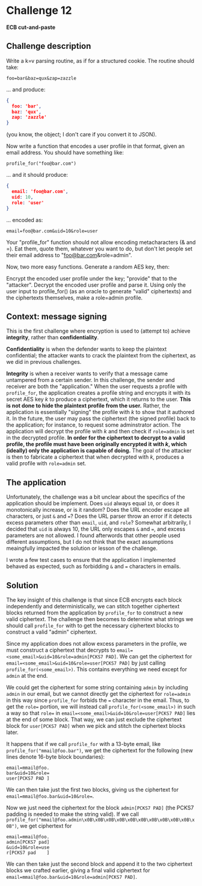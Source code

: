# Challenge 12

**ECB cut-and-paste**

## Challenge description

Write a k=v parsing routine, as if for a structured cookie. The routine should take:

```
foo=bar&baz=qux&zap=zazzle
```

... and produce:

```json
{
  foo: 'bar',
  baz: 'qux',
  zap: 'zazzle'
}
```

(you know, the object; I don't care if you convert it to JSON).

Now write a function that encodes a user profile in that format, given an email address. You should have something like:

```
profile_for("foo@bar.com")
```

... and it should produce:

```json
{
  email: 'foo@bar.com',
  uid: 10,
  role: 'user'
}
```

... encoded as:

```
email=foo@bar.com&uid=10&role=user
```

Your "profile_for" function should not allow encoding metacharacters (& and =). Eat them, quote them, whatever you want to do, but don't let people set their email address to "foo@bar.com&role=admin".

Now, two more easy functions. Generate a random AES key, then:

Encrypt the encoded user profile under the key; "provide" that to the "attacker".
Decrypt the encoded user profile and parse it.
Using only the user input to profile_for() (as an oracle to generate "valid" ciphertexts) and the ciphertexts themselves, make a role=admin profile.

## Context: message signing

This is the first challenge where encryption is used to (attempt to) achieve **integrity**, rather than **confidentiality**.

**Confidentiality** is when the defender wants to keep the plaintext confidential; the attacker wants to crack the plaintext from the ciphertext, as we did in previous challenges.

**Integrity** is when a receiver wants to verify that a message came untampered from a certain sender. In this challenge, the sender and receiver are both the "application." When the user requests a profile with `profile_for`, the application creates a profile string and encrypts it with its secret AES key $k$ to produce a ciphertext, which it returns to the user. **This is not done to hide the plaintext profile from the user.** Rather, the application is essentially "signing" the profile with $k$ to show that it authored it. In the future, the user may pass the ciphertext (the signed profile) back to the application; for instance, to request some adminstrator action. The application will decrypt the profile with $k$ and then check if `role=admin` is set in the decrypted profile. **In order for the ciphertext to decrypt to a valid profile, the profile must have been originally encrypted it with $k$, which (ideally) only the application is capable of doing.** The goal of the attacker is then to fabricate a ciphertext that when decrypted with $k$, produces a valid profile with `role=admin` set.

<!-- From the application's point of view, this ciphertext would -->

<!-- This would allow the attacker to pretend as though they previously obtained a signed profile with `role=admin` from the application and thus preform . -->

## The application

Unfortunately, the challenge was a bit unclear about the specifics of the application should be implement. Does `uid` always equal `10`, or does it monotonically increase, or is it random? Does the URL encoder escape all characters, or just `&` and `=`? Does the URL parser throw an error if it detects excess parameters other than `email`, `uid`, and `role`? Somewhat arbitrarily, I decided that `uid` is always 10, the URL only escapes `&` and `=`, and excess parameters are not allowed. I found afterwords that other people used different assumptions, but I do not think that the exact assumptions meaingfully impacted the solution or lesson of the challenge.

I wrote a few test cases to ensure that the application I implemented behaved as expected, such as forbidding `&` and `=` characters in emails.

## Solution

The key insight of this challenge is that since ECB encrypts each block independently and deterministically, we can stitch together ciphertext blocks returned from the application by `profile_for` to construct a new valid ciphertext. The challenge then becomes to determine what strings we should call `profile_for` with to get the necessary ciphertext blocks to construct a valid "admin" ciphertext.

Since my application does not allow excess parameters in the profile, we must construct a ciphertext that decrypts to `email=<some_email>&uid=10&role=admin[PCKS7 PAD]`. We can get the ciphertext for `email=<some_email>&uid=10&role=user[PCKS7 PAD]` by just calling `profile_for(<some_email>)`. This contains everything we need except for `admin` at the end.

We could get the ciphertext for some string containing `admin` by including `admin` in our email, but we cannot directly get the ciphertext for `role=admin` in this way since `profile_for` forbids the `=` character in the email. Thus, to get the `role=` portion, we will instead call `profile_for(<some_email>)` in such a way so that `role=` in `email=<some_email>&uid=10&role=user[PCKS7 PAD]` lies at the end of some block. That way, we can just exclude the ciphertext block for `user[PCKS7 PAD]` when we pick and stitch the ciphertext blocks later.

It happens that if we call `profile_for` with a 13-byte email, like `profile_for("mmail@foo.bar")`, we get the ciphertext for the following (new lines denote 16-byte block boundaries):

```
email=mmail@foo.
bar&uid=10&role=
user[PCKS7 PAD ]
```

We can then take just the first two blocks, giving us the ciphertext for `email=mmail@foo.bar&uid=10&role=`.

Now we just need the ciphertext for the block `admin[PCKS7 PAD]` (the PCKS7 padding is needed to make the string valid). If we call `profile_for("mmail@foo.admin\x0B\x0B\x0B\x0B\x0B\x0B\x0B\x0B\x0B\x0B\x0B")`, we get ciphertext for

```
email=mmail@foo. 
admin[PCKS7 pad]
&uid=10&role=use
r[PCKS7 pad    ]
```

We can then take just the second block and append it to the two ciphertext blocks we crafted earlier, giving a final valid ciphertext for `email=mmail@foo.bar&uid=10&role=admin[PCKS7 PAD]`.